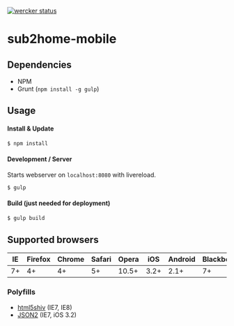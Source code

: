 [![wercker status](https://app.wercker.com/status/2c51ad0340170fd74cdbd133fe770a79/m/ "wercker status")](https://app.wercker.com/project/bykey/2c51ad0340170fd74cdbd133fe770a79)

sub2home-mobile
===============

## Dependencies
* NPM
* Grunt (`npm install -g gulp`)

## Usage

#### Install & Update
```sh
$ npm install
```

#### Development / Server
Starts webserver on `localhost:8080` with livereload.
```sh
$ gulp
```

#### Build (just needed for deployment)
```sh
$ gulp build
```

## Supported browsers

IE  | Firefox | Chrome | Safari | Opera | iOS  | Android | Blackberry
--- | ---     | ---    | ---    | ---   | ---  | ---     | ---
7+  | 4+      | 4+     | 5+     | 10.5+ | 3.2+ | 2.1+    | 7+

### Polyfills

* [html5shiv](https://github.com/aFarkas/html5shiv) (IE7, IE8)
* [JSON2](https://github.com/douglascrockford/JSON-js) (IE7, iOS 3.2)
